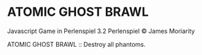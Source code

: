 # ATOMIC GHOST BRAWL
Javascript Game in Perlenspiel 3.2
Perlenspiel © James Moriarity

ATOMIC GHOST BRAWL :: Destroy all phantoms.
